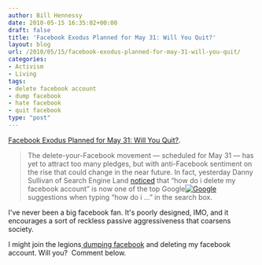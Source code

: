 ```yaml
---
author: Bill Hennessy
date: 2010-05-15 16:35:02+00:00
draft: false
title: 'Facebook Exodus Planned for May 31: Will You Quit?'
layout: blog
url: /2010/05/15/facebook-exodus-planned-for-may-31-will-you-quit/
categories:
- Activism
- Living
tags:
- delete facebook account
- dump facebook
- hate facebook
- quit facebook
type: "post"
---
```


[Facebook Exodus Planned for May 31: Will You Quit?](https://mashable.com/2010/05/14/quit-facebook/).


> The delete-your-Facebook movement — scheduled for May 31 — has yet to attract too many pledges, but with anti-Facebook sentiment on the rise that could change in the near future. In fact, yesterday Danny Sullivan of Search Engine Land [noticed](https://twitter.com/dannysullivan/statuses/13742316266) that “how do i delete my facebook account” is now one of the top Google[![Google](https://netdna.blippr.com/images/inline-face_07.png?1265851550)
](https://www.blippr.com/apps/336661-Google)suggestions when typing “how do i …” in the search box.

I've never been a big facebook fan. It's poorly designed, IMO, and it encourages a sort of reckless passive aggressiveness that coarsens society. 


I might join the legions[ dumping facebook](https://www.quitfacebookday.com/) and deleting my facebook account. Will you?  Comment below.
